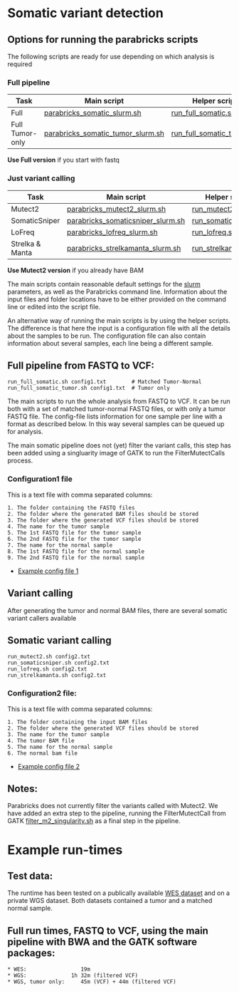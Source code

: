 # Somatic variant detection

## Options for running the parabricks scripts

The following scripts are ready for use depending on which analysis is required

### Full pipeline
| Task | Main script | Helper script |
| --- | --- | --- |
| Full | [parabricks_somatic_slurm.sh](./parabricks_somatic_slurm.sh) | [run_full_somatic.sh](./run_full_somatic.sh) |
| Full Tumor-only | [parabricks_somatic_tumor_slurm.sh](./parabricks_somatic_tumor_slurm.sh) | [run_full_somatic_tumor.sh](./run_full_somatic_tumor.sh) |

**Use Full version** if you start with fastq

### Just variant calling
| Task | Main script | Helper script |
| --- | --- | --- |
| Mutect2 | [parabricks_mutect2_slurm.sh](./parabricks_mutect2_slurm.sh) | [run_mutect2.sh](./run_mutect2.sh) |
| SomaticSniper | [parabricks_somaticsniper_slurm.sh](./parabricks_somaticsniper_slurm.sh) | [run_somaticsniper.sh](./run_somaticsniper.sh) |
| LoFreq | [parabricks_lofreq_slurm.sh](./parabricks_lofreq_slurm.sh) | [run_lofreq.sh](./run_lofreq.sh) |
| Strelka & Manta | [parabricks_strelkamanta_slurm.sh](./parabricks_strelkamanta_slurm.sh) | [run_strelkamanta.sh](./run_sv_strelkamanta.sh) |

**Use Mutect2 version** if you already have BAM

The main scripts contain reasonable default settings for the [slurm](https://github.com/si-medbif/hpc-pipelines/blob/main/documents/slurm.md) parameters, as well as the Parabricks command line. Information about the input files and folder locations have to be either provided on the command line or edited into the script file.

An alternative way of running the main scripts is by using the helper scripts. The difference is that here the input is a configuration file with all the details about the samples to be run. The configuration file can also contain information about several samples, each line being a different sample.

## Full pipeline from FASTQ to VCF:
```
run_full_somatic.sh config1.txt        # Matched Tumor-Normal
run_full_somatic_tumor.sh config1.txt  # Tumor only
```

  The main scripts to run the whole analysis from FASTQ to VCF. It can be run both with a set of matched tumor-normal FASTQ files, or with only a tumor FASTQ file. The config-file lists information for one sample per line with a format as described below. In this way several samples can be queued up for analysis.

The main somatic pipeline does not (yet) filter the variant calls, this step has been added using a singluarity image of GATK to run the FilterMutectCalls process.

### Configuration1 file

This is a text file with comma separated columns:
```
1. The folder containing the FASTQ files
2. The folder where the generated BAM files should be stored
3. The folder where the generated VCF files should be stored
4. The name for the tumor sample
5. The 1st FASTQ file for the tumor sample
6. The 2nd FASTQ file for the tumor sample
7. The name for the normal sample
8. The 1st FASTQ file for the normal sample
9. The 2nd FASTQ file for the normal sample
```
- [Example config file 1](https://github.com/si-medbif/hpc-pipelines/blob/main/example/config1_WES_example.txt)

## Variant calling
After generating the tumor and normal BAM files, there are several somatic variant callers available

## Somatic variant calling
```
run_mutect2.sh config2.txt
run_somaticsniper.sh config2.txt
run_lofreq.sh config2.txt
run_strelkamanta.sh config2.txt
```

### Configuration2 file:

This is a text file with comma separated columns:
```
1. The folder containing the input BAM files
2. The folder where the generated VCF files should be stored
3. The name for the tumor sample
4. The tumor BAM file
5. The name for the normal sample
6. The normal bam file
```
- [Example config file 2](https://github.com/si-medbif/hpc-pipelines/blob/main/example/config2_WES_example.txt)

## Notes:
  Parabricks does not currently filter the variants called with Mutect2. We have added an extra step to the pipeline, running the FilterMutectCall from GATK [filter_m2_singularity.sh](https://github.com/si-medbif/hpc-pipelines/blob/main/somatic/filter_m2_singularity.sh) as a final step in the pipeline.


# Example run-times

## Test data:

The runtime has been tested on a publically available [WES dataset](https://github.com/si-medbif/hpc-pipelines/example/README.md) and on a private WGS dataset. Both datasets contained a tumor and a matched normal sample.

## Full run times, FASTQ to VCF, using the main pipeline with BWA and the GATK software packages:
    * WES:                 19m
    * WGS:              1h 32m (filtered VCF)
    * WGS, tumor only:     45m (VCF) + 44m (filtered VCF) 
